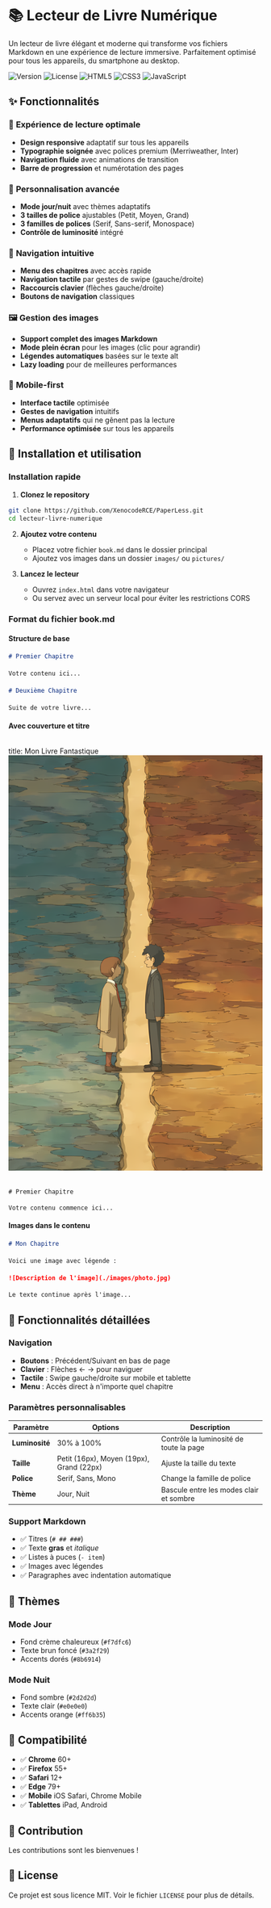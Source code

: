 # 📚 Lecteur de Livre Numérique

Un lecteur de livre élégant et moderne qui transforme vos fichiers Markdown en une expérience de lecture immersive. Parfaitement optimisé pour tous les appareils, du smartphone au desktop.

![Version](https://img.shields.io/badge/version-1.0.0-blue.svg)
![License](https://img.shields.io/badge/license-MIT-green.svg)
![HTML5](https://img.shields.io/badge/HTML5-E34F26?logo=html5&logoColor=white)
![CSS3](https://img.shields.io/badge/CSS3-1572B6?logo=css3&logoColor=white)
![JavaScript](https://img.shields.io/badge/JavaScript-F7DF1E?logo=javascript&logoColor=black)

## ✨ Fonctionnalités

### 📖 **Expérience de lecture optimale**
- **Design responsive** adaptatif sur tous les appareils
- **Typographie soignée** avec polices premium (Merriweather, Inter)
- **Navigation fluide** avec animations de transition
- **Barre de progression** et numérotation des pages

### 🎨 **Personnalisation avancée**
- **Mode jour/nuit** avec thèmes adaptatifs
- **3 tailles de police** ajustables (Petit, Moyen, Grand)
- **3 familles de polices** (Serif, Sans-serif, Monospace)
- **Contrôle de luminosité** intégré

### 🧭 **Navigation intuitive**
- **Menu des chapitres** avec accès rapide
- **Navigation tactile** par gestes de swipe (gauche/droite)
- **Raccourcis clavier** (flèches gauche/droite)
- **Boutons de navigation** classiques

### 🖼️ **Gestion des images**
- **Support complet des images Markdown**
- **Mode plein écran** pour les images (clic pour agrandir)
- **Légendes automatiques** basées sur le texte alt
- **Lazy loading** pour de meilleures performances

### 📱 **Mobile-first**
- **Interface tactile** optimisée
- **Gestes de navigation** intuitifs
- **Menus adaptatifs** qui ne gênent pas la lecture
- **Performance optimisée** sur tous les appareils

## 🚀 Installation et utilisation

### Installation rapide

1. **Clonez le repository**
```bash
git clone https://github.com/XenocodeRCE/PaperLess.git
cd lecteur-livre-numerique
```

2. **Ajoutez votre contenu**
   - Placez votre fichier `book.md` dans le dossier principal
   - Ajoutez vos images dans un dossier `images/` ou `pictures/`

3. **Lancez le lecteur**
   - Ouvrez `index.html` dans votre navigateur
   - Ou servez avec un serveur local pour éviter les restrictions CORS

### Format du fichier book.md

#### Structure de base
```markdown
# Premier Chapitre

Votre contenu ici...

# Deuxième Chapitre  

Suite de votre livre...
```

#### Avec couverture et titre
```markdown
```
title: Mon Livre Fantastique
![Couverture](./cover.png)
```

# Premier Chapitre

Votre contenu commence ici...
```

#### Images dans le contenu
```markdown
# Mon Chapitre

Voici une image avec légende :

![Description de l'image](./images/photo.jpg)

Le texte continue après l'image...
```

## 🎯 Fonctionnalités détaillées

### Navigation
- **Boutons** : Précédent/Suivant en bas de page
- **Clavier** : Flèches ← → pour naviguer
- **Tactile** : Swipe gauche/droite sur mobile et tablette
- **Menu** : Accès direct à n'importe quel chapitre

### Paramètres personnalisables
| Paramètre | Options | Description |
|-----------|---------|-------------|
| **Luminosité** | 30% à 100% | Contrôle la luminosité de toute la page |
| **Taille** | Petit (16px), Moyen (19px), Grand (22px) | Ajuste la taille du texte |
| **Police** | Serif, Sans, Mono | Change la famille de police |
| **Thème** | Jour, Nuit | Bascule entre les modes clair et sombre |

### Support Markdown
- ✅ Titres (`# ## ###`)
- ✅ Texte **gras** et *italique*
- ✅ Listes à puces (`- item`)
- ✅ Images avec légendes
- ✅ Paragraphes avec indentation automatique

## 🎨 Thèmes

### Mode Jour
- Fond crème chaleureux (`#f7dfc6`)
- Texte brun foncé (`#3a2f29`)
- Accents dorés (`#8b6914`)

### Mode Nuit
- Fond sombre (`#2d2d2d`)
- Texte clair (`#e0e0e0`)
- Accents orange (`#ff6b35`)

## 📱 Compatibilité

- ✅ **Chrome** 60+
- ✅ **Firefox** 55+  
- ✅ **Safari** 12+
- ✅ **Edge** 79+
- ✅ **Mobile** iOS Safari, Chrome Mobile
- ✅ **Tablettes** iPad, Android

## 🤝 Contribution

Les contributions sont les bienvenues ! 


## 📄 License

Ce projet est sous licence MIT. Voir le fichier `LICENSE` pour plus de détails.
